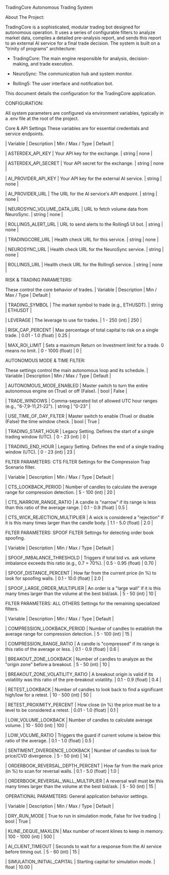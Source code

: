 TradingCore Autonomous Trading System


About The Project:

TradingCore is a sophisticated, modular trading bot designed for autonomous operation. It uses a series of configurable filters to analyze market data, compiles a detailed pre-analysis report, and sends this report to an external AI service for a final trade decision.
The system is built on a "trinity of programs" architecture:



 * TradingCore: The main engine responsible for analysis, decision-making, and trade execution.
   
 * NeuroSync: The communication hub and system monitor.
   
 * Rolling5: The user interface and notification bot.



   
This document details the configuration for the TradingCore application.

CONFIGURATION:


All system parameters are configured via environment variables, typically in a .env file at the root of the project.


Core & API Settings
These variables are for essential credentials and service endpoints.

| Variable | Description | Min / Max / Type | Default |

| ASTERDEX_API_KEY | Your API key for the exchange. | string | none |

| ASTERDEX_API_SECRET | Your API secret for the exchange. | string | none |

| AI_PROVIDER_API_KEY | Your API key for the external AI service. | string | none |

| AI_PROVIDER_URL | The URL for the AI service's API endpoint. | string | none |

| NEUROSYNC_VOLUME_DATA_URL | URL to fetch volume data from NeuroSync. | string | none |

| ROLLING5_ALERT_URL | URL to send alerts to the Rolling5 UI bot. | string | none |

| TRADINGCORE_URL | Health check URL for this service. | string | none |

| NEUROSYNC_URL | Health check URL for the NeuroSync service. | string | none |

| ROLLING5_URL | Health check URL for the Rolling5 service. | string | none |


RISK & TRADING PARAMETERS:

These control the core behavior of trades.
| Variable | Description | Min / Max / Type | Default |

| TRADING_SYMBOL | The market symbol to trade (e.g., ETHUSDT). | string | ETHUSDT |

| LEVERAGE | The leverage to use for trades. | 1 - 250 (int) | 250 |

| RISK_CAP_PERCENT | Max percentage of total capital to risk on a single trade. | 0.01 - 1.0 (float) | 0.25 |

| MAX_ROI_LIMIT | Sets a maximum Return on Investment limit for a trade. 0 means no limit. | 0 - 1000 (float) | 0 |


AUTONOMOUS MODE & TIME FILTER:

These settings control the main autonomous loop and its schedule.
| Variable | Description | Min / Max / Type | Default |

| AUTONOMOUS_MODE_ENABLED | Master switch to turn the entire autonomous engine on (True) or off (False). | bool | False |

| TRADE_WINDOWS | Comma-separated list of allowed UTC hour ranges (e.g., "6-7,9-11,21-22"). | string | "0-23" |

| USE_TIME_OF_DAY_FILTER | Master switch to enable (True) or disable (False) the time window check. | bool | True |

| TRADING_START_HOUR | Legacy Setting. Defines the start of a single trading window (UTC). | 0 - 23 (int) | 0 |

| TRADING_END_HOUR | Legacy Setting. Defines the end of a single trading window (UTC). | 0 - 23 (int) | 23 |


FILTER PARAMETERS: CTS FILTER 
Settings for the Compression Trap Scenario filter.

| Variable | Description | Min / Max / Type | Default |

| CTS_LOOKBACK_PERIOD | Number of candles to calculate the average range for compression detection. | 5 - 100 (int) | 20 |

| CTS_NARROW_RANGE_RATIO | A candle is "narrow" if its range is less than this ratio of the average range. | 0.1 - 0.9 (float) | 0.5 |

| CTS_WICK_REJECTION_MULTIPLIER | A wick is considered a "rejection" if it is this many times larger than the candle body. | 1.1 - 5.0 (float) | 2.0 |


FILTER PARAMETERS: SPOOF FILTER 
Settings for detecting order book spoofing.

| Variable | Description | Min / Max / Type | Default |

| SPOOF_IMBALANCE_THRESHOLD | Triggers if total bid vs. ask volume imbalance exceeds this ratio (e.g., 0.7 = 70%). | 0.5 - 0.95 (float) | 0.70 |

| SPOOF_DISTANCE_PERCENT | How far from the current price (in %) to look for spoofing walls. | 0.1 - 10.0 (float) | 2.0 |

| SPOOF_LARGE_ORDER_MULTIPLIER | An order is a "large wall" if it is this many times larger than the volume at the best bid/ask. | 5 - 50 (int) | 10 |


FILTER PARAMETERS: ALL OTHERS 
Settings for the remaining specialized filters.

| Variable | Description | Min / Max / Type | Default |

| COMPRESSION_LOOKBACK_PERIOD | Number of candles to establish the average range for compression detection. | 5 - 100 (int) | 15 |

| COMPRESSION_RANGE_RATIO | A candle is "compressed" if its range is this ratio of the average or less. | 0.1 - 0.9 (float) | 0.6 |

| BREAKOUT_ZONE_LOOKBACK | Number of candles to analyze as the "origin zone" before a breakout. | 5 - 50 (int) | 10 |

| BREAKOUT_ZONE_VOLATILITY_RATIO | A breakout origin is valid if its volatility was this ratio of the pre-breakout volatility. | 0.1 - 0.9 (float) | 0.4 |

| RETEST_LOOKBACK | Number of candles to look back to find a significant high/low for a retest. | 10 - 500 (int) | 50 |

| RETEST_PROXIMITY_PERCENT | How close (in %) the price must be to a level to be considered a retest. | 0.01 - 1.0 (float) | 0.1 |

| LOW_VOLUME_LOOKBACK | Number of candles to calculate average volume. | 10 - 500 (int) | 100 |

| LOW_VOLUME_RATIO | Triggers the guard if current volume is below this ratio of the average. | 0.1 - 1.0 (float) | 0.5 |

| SENTIMENT_DIVERGENCE_LOOKBACK | Number of candles to look for price/CVD divergence. | 5 - 50 (int) | 14 |

| ORDERBOOK_REVERSAL_DEPTH_PERCENT | How far from the mark price (in %) to scan for reversal walls. | 0.1 - 5.0 (float) | 1.0 |

| ORDERBOOK_REVERSAL_WALL_MULTIPLIER | A reversal wall must be this many times larger than the volume at the best bid/ask. | 5 - 50 (int) | 15 |


OPERATIONAL PARAMETERS:
General application behavior settings.

| Variable | Description | Min / Max / Type | Default |

| DRY_RUN_MODE | True to run in simulation mode, False for live trading. | bool | True |

| KLINE_DEQUE_MAXLEN | Max number of recent klines to keep in memory. | 100 - 1000 (int) | 500 |

| AI_CLIENT_TIMEOUT | Seconds to wait for a response from the AI service before timing out. | 5 - 60 (int) | 15 |

| SIMULATION_INITIAL_CAPITAL | Starting capital for simulation mode. | float | 10.00 |